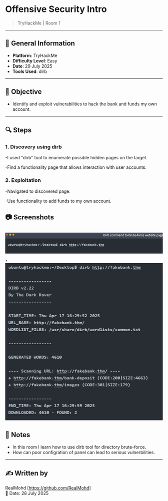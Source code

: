 # ️Offensive Security Intro
>TryHackMe | Room 1

---

## 📌 General Information
- **Platform**: TryHackMe
- **Difficulty Level**: Easy
- **Date**: 29 July 2025
- **Tools Used**: dirb

---

## 🧠 Objective
- Identify and exploit vulnerabilities to hack the bank and funds my own account.

---

## 🔍 Steps

### 1. **Discovery using dirb**
-I used "dirb" tool to enumerate possible hidden pages on the target.

-Find a functionality page that allows interaction with user accounts.
### 2. **Exploitation**
-Navigated to discovered page.

-Use functionality to add funds to my own account.





## 📷 Screenshots 
![Room1.1.png](https://github.com/RealMohd/My-Cybersecurity-Portfolio/blob/main/TryHackMe/Room1.1.png).
![Room1.2.png](https://github.com/RealMohd/My-Cybersecurity-Portfolio/blob/main/TryHackMe/Room1.2.png)
---
## 📌 Notes
- In this room I learn how to use dirb tool for directory brute-force.
- How can poor configration of panel can lead to serious vulnerbilities.

---

## ✍️ Written by
RealMohd  [https://github.com/RealMohd]  
📅 Date: 28 July 2025
